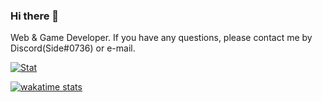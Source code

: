### Hi there 👋

<!--
**SwiftlyAside/SwiftlyAside** is a ✨ _special_ ✨ repository because its `README.md` (this file) appears on your GitHub profile.

Here are some ideas to get you started:

- 🔭 I’m currently working on ...
- 🌱 I’m currently learning ...
- 👯 I’m looking to collaborate on ...
- 🤔 I’m looking for help with ...
- 💬 Ask me about ...
- 📫 How to reach me: ...
- 😄 Pronouns: ...
- ⚡ Fun fact: ...

[![Top Langs](https://github-readme-stats.vercel.app/api/top-langs/?username=SwiftlyAside&exclude_repo=SpringExercise,JustJava,JustWeb,Basic,MAD1,MAD2,MAD3,MAD4,MAD51,MAD5,MAD5A1,MAD6,MAD7,MAD8,MAD9,MAD10&layout=compact&hide_border=true&count_private=true&bg_color=00000000&title_color=1c6cb2&icon_color=61dafb&text_color=1c6cb2)](https://github.com/SwiftlyAside)

https://codetrace.com/users/SwiftlyAside
-->

Web & Game Developer. 
If you have any questions, please contact me by Discord(Side#0736) or e-mail. 

[![Stat](https://github-readme-stats.vercel.app/api?username=SwiftlyAside&show_icons=true&hide_border=true&count_private=true&bg_color=00000000&title_color=1c6cb2&icon_color=61dafb&text_color=1c6cb2)](https://github.com/SwiftlyAside)

[![wakatime stats](https://github-readme-stats.vercel.app/api/wakatime?username=SwiftlyAside&layout=compact&hide_border=true&langs_count=5)](https://github.com/SwiftlyAside)

